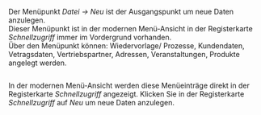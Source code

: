 <!DOCTYPE html>
<html>
<head>
<meta charset="utf-8">
<meta name="viewport" content="width=device-width, initial-scale=1.0">
<title>100_Neu_(sub_header)</title>
<link rel="stylesheet" href="https://stackedit.io/res-min/themes/base.css" />
<script type="text/javascript" src="https://cdn.mathjax.org/mathjax/latest/MathJax.js?config=TeX-AMS_HTML"></script>
</head>
<body><div class="container"><p>Der Menüpunkt <em>Datei → Neu</em>  ist der Ausgangspunkt  um neue Daten anzulegen.  <br>
Dieser Menüpunkt ist in der modernen Menü-Ansicht in der Registerkarte <em>Schnellzugriff</em> immer im Vordergrund vorhanden. <br>
Über den Menüpunkt können: Wiedervorlage/ Prozesse, Kundendaten, Vetragsdaten, Vertriebspartner, Adressen, Veranstaltungen, Produkte angelegt werden.</p>

<p><img src="http://xpecto.github.io/docs/img/img_1461137152317.png" alt="" title=""></p>

<p>In der modernen Menü-Ansicht werden diese Menüeinträge direkt in der Registerkarte <em>Schnellzugriff</em> angezeigt. Klicken Sie in der Registerkarte <em>Schnellzugriff</em> auf <em>Neu</em> um neue Daten anzulegen. <br>
<img src="http://xpecto.github.io/docs/img/img_1461137472457.png" alt="" title=""></p></div></body>
</html>